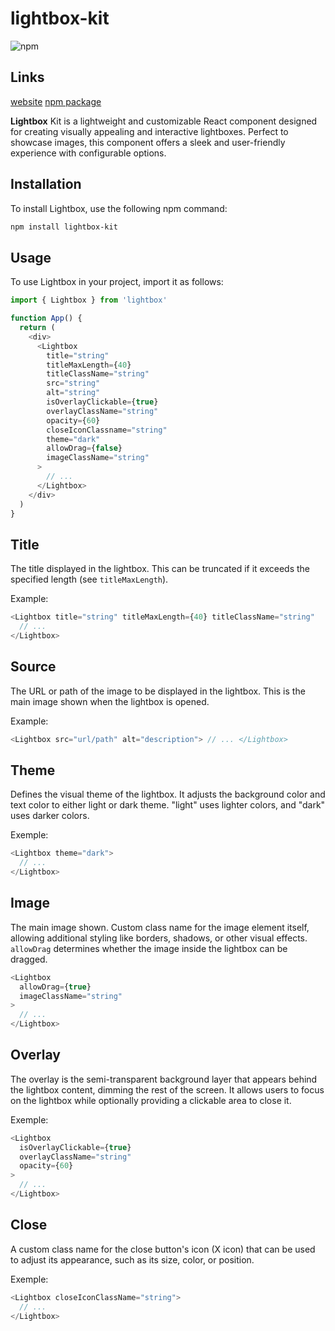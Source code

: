 # lightbox-kit

![npm](https://img.shields.io/npm/v/lightbox-kit)

## Links

[website](https://www.google.com)
[npm package](https://www.npmjs.com/package/lightbox-kit)


**Lightbox** Kit is a lightweight and customizable React component designed for creating visually appealing and interactive lightboxes. Perfect to showcase images, this component offers a sleek and user-friendly experience with configurable options.

## Installation

To install Lightbox, use the following npm command:
```bash
npm install lightbox-kit
```

## Usage

To use Lightbox in your project, import it as follows:

```javascript
import { Lightbox } from 'lightbox'

function App() {
  return (
    <div>
      <Lightbox
        title="string"
        titleMaxLength={40}
        titleClassName="string"
        src="string"
        alt="string"
        isOverlayClickable={true}
        overlayClassName="string"
        opacity={60}
        closeIconClassname="string"
        theme="dark"
        allowDrag={false}
        imageClassName="string"
      >
        // ...
      </Lightbox>
    </div>
  )
}
```

## Title

The title displayed in the lightbox. This can be truncated if it exceeds the specified length (see `titleMaxLength`).

Example:
```javascript
<Lightbox title="string" titleMaxLength={40} titleClassName="string"
  // ...
</Lightbox>
```

## Source

The URL or path of the image to be displayed in the lightbox. This is the main image shown when the lightbox is opened.

Example:
```javascript
<Lightbox src="url/path" alt="description"> // ... </Lightbox>
```

## Theme

Defines the visual theme of the lightbox. It adjusts the background color and text color to either light or dark theme. "light" uses lighter colors, and "dark" uses darker colors.

Exemple:
```javascript
<Lightbox theme="dark">
  // ...
</Lightbox>
```

## Image

The main image shown. Custom class name for the image element itself, allowing additional styling like borders, shadows, or other visual effects. `allowDrag` determines whether the image inside the lightbox can be dragged.

```javascript
<Lightbox
  allowDrag={true} 
  imageClassName="string"
>
  // ...
</Lightbox>
```

## Overlay

The overlay is the semi-transparent background layer that appears behind the lightbox content, dimming the rest of the screen. It allows users to focus on the lightbox while optionally providing a clickable area to close it.

Exemple:
```javascript
<Lightbox
  isOverlayClickable={true}
  overlayClassName="string"
  opacity={60}
>
  // ...
</Lightbox>
```

## Close

A custom class name for the close button's icon (X icon) that can be used to adjust its appearance, such as its size, color, or position.

Exemple:
```javascript
<Lightbox closeIconClassName="string">
  // ...
</Lightbox>
```
